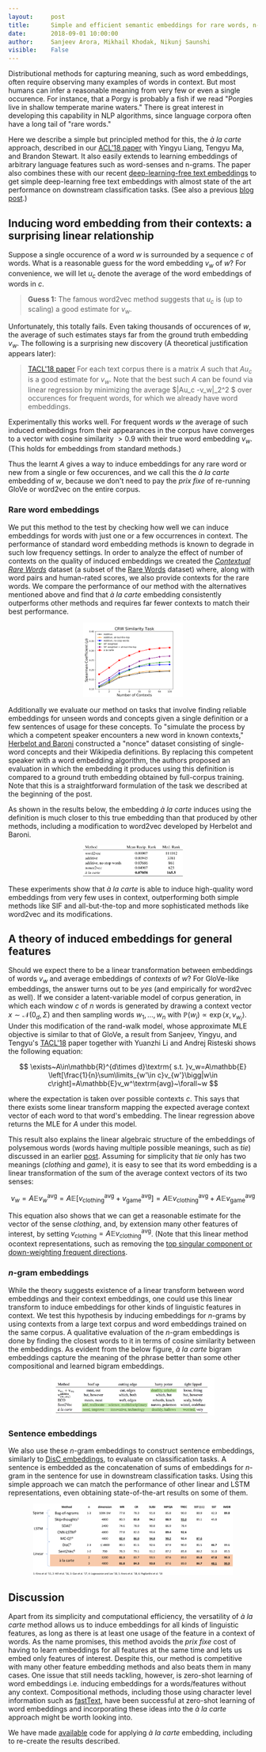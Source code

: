 ```yaml
---
layout:     post
title:      Simple and efficient semantic embeddings for rare words, n-grams, and any other language feature
date:       2018-09-01 10:00:00
author:     Sanjeev Arora, Mikhail Khodak, Nikunj Saunshi
visible:    False
---
```


Distributional methods for capturing meaning, such as word embeddings, often require observing many examples of words in context. But most humans can infer a reasonable meaning from very few or even a single occurence. For instance, that a Porgy is probably a fish if we read "Porgies live in shallow temperate marine waters." There is great interest in developing this capability in NLP algorithms, since language corpora often have a long tail of "rare words." 

Here we describe a simple but principled method for this, the *à la carte* approach, described in our [ACL'18 paper](http://aclweb.org/anthology/P18-1002) with Yingyu Liang, Tengyu Ma, and Brandon Stewart. It also easily extends to learning embeddings of arbitrary language features such as word-senses and n-grams. The paper also combines these with our recent [deep-learning-free text embeddings](http://www.offconvex.org/2018/06/25/textembeddings/) to get simple deep-learning free text embeddings with almost state of the art performance on downstream classification tasks. (See also a previous [blog post](http://www.offconvex.org/2018/06/25/textembeddings/).)

## Inducing word embedding from their contexts: a surprising linear relationship

Suppose a single occurence of a word $w$ is surrounded by a sequence $c$ of words. What is a reasonable guess for the word embedding $v_w$  of $w$? For convenience, we will let $u_c$ denote the  average of the word embeddings of words in $c$.

> **Guess 1:** The famous word2vec method suggests that $u_c$ is (up to scaling) a good estimate for $v_w$.

Unfortunately, this totally fails. Even taking thousands of occurences of $w$, the average of such estimates  stays far from the ground truth embedding $v_w$. The following is a surprising new discovery (A theoretical justification appears later):

> [TACL'18 paper]() For each text corpus there is a matrix $A$  such that $A u_c$ is a good estimate for $v_w$. Note that the best such  $A$ can be found via linear regression by minimizing the average $|Au_c -v_w|_2^2 $ over occurences for frequent words, for which we already have word embeddings.  

Experimentally this works well. For frequent words $w$ the average of such induced embeddings from their appearances in the corpus have converges to a vector with cosine similarity $>0.9$ with their true word embedding $v_w$. (This holds for embeddings from standard methods.)

Thus the learnt $A$ gives a way to induce embeddings for any rare word or new from a single or few occurences, and we call this the   *à la carte* embedding of $w$,  because we don't need to pay  the *prix fixe* of re-running GloVe or word2vec on the entire corpus. 


### Rare word embeddings ###
We put this method to the test by checking how well we can induce embeddings for words with just one or a few occurrences in context.
The performance of standard word embedding methods is known to degrade in such low frequency settings.
In order to analyze the effect of number of contexts on the quality of induced embeddings we created the *[Contextual Rare Words](http://nlp.cs.princeton.edu/CRW/)* dataset (a subset of the [Rare Words](https://nlp.stanford.edu/~lmthang/morphoNLM/) dataset) where, along with word pairs and human-rated scores, we also provide contexts for the rare words.
We compare the performance of our method with the alternatives mentioned above and find that *à la carte* embedding consistently outperforms other methods and requires far fewer contexts to match their best performance.

<p style="text-align:center;">
<img src="/assets/crwplot.svg" width="40%" />
</p>

Additionally we evaluate our method on tasks that involve finding reliable embeddings for unseen words and concepts given a single definition or a few sentences of usage for these concepts.
To "simulate the process by which a competent speaker encounters a new word in known contexts," [Herbelot and Baroni](http://aclweb.org/anthology/D17-1030) constructed a "nonce" dataset consisting of single-word concepts and their Wikipedia definitions.
By replacing this competent speaker with a word embedding algorithm, the authors proposed an evaluation in which the embedding it produces using this definition is compared to a ground truth embedding obtained by full-corpus training.
Note that this is a straightforward formulation of the task we described at the beginning of the post.

As shown in the results below, the embedding *à la carte* induces using the definition is much closer to this true embedding than that produced by other methods, including a modification to word2vec developed by Herbelot and Baroni.

<p style="text-align:center;">
<img src="/assets/nonce.svg" width="40%" />
</p>

These experiments show that *à la carte* is able to induce high-quality word embeddings from very few uses in context, outperforming both simple methods like SIF and all-but-the-top and more sophisticated methods like word2vec and its modifications.

##  A theory of induced embeddings for general features

Should we expect there to be a linear transformation between embeddings of words $v_w$ and average embeddings of *contexts* of $w$?
For GloVe-like embeddings, the answer turns out to be *yes* (and empirically for word2vec as well).
If we consider a latent-variable model of corpus generation, in which each window $c$ of $n$ words is generated by drawing a context vector $x\sim\mathcal{N}(0_d,\Sigma)$ and then sampling words $w_1,\dots,w_n$ with $\mathbb{P}(w_i)\propto\exp\langle x,v_{w_i}\rangle$.
Under this modification of the rand-walk model, whose approximate MLE objective is similar to that of GloVe, a result from Sanjeev, Yingyu, and Tengyu's [TACL'18](https://transacl.org/ojs/index.php/tacl/article/view/1346) paper together with Yuanzhi Li and Andrej Risteski shows the following equation:

$$ \exists~A\in\mathbb{R}^{d\times d}\textrm{ s.t. }v_w=A\mathbb{E} \left[\frac{1}{n}\sum\limits_{w'\in c}v_{w'}\bigg|w\in c\right]=A\mathbb{E}v_w^\textrm{avg}~\forall~w $$

where the expectation is taken over possible contexts $c$. This says that there exists some linear transform mapping the expected average context vector of each word to that word's embedding.
The linear regression above returns the MLE for $A$ under this model.

This result also explains the linear algebraic structure of the embeddings of polysemous words (words having multiple possible meanings, such as *tie*) discussed in an earlier [post](http://www.offconvex.org/2016/07/10/embeddingspolysemy/).
Assuming for simplicity that $tie$ only has two meanings (*clothing* and *game*), it is easy to see that its word embedding is a linear transformation of the sum of the average context vectors of its two senses:

$$ v_w=A\mathbb{E}v_w^\textrm{avg}=A\mathbb{E}\left[v_\textrm{clothing}^\textrm{avg}+v_\textrm{game}^\textrm{avg}\right]=A\mathbb{E}v_\textrm{clothing}^\textrm{avg}+A\mathbb{E}v_\textrm{game}^\textrm{avg} $$

This equation also shows that we can get a reasonable estimate for the vector of the sense *clothing*, and, by extension many other features of interest, by setting $v_\textrm{clothing}=A\mathbb{E}v_\textrm{clothing}^\textrm{avg}$.
(Note that this linear method ocontext representations, such as removing the [top singular component or down-weighting frequent directions](http://www.offconvex.org/2018/06/17/textembeddings/).
### $n$-gram embeddings ###
While the theory suggests existence of a linear transform between word embeddings and their context embeddings, one could use this linear transform to induce embeddings for other kinds of linguistic features in context.
We test this hypothesis by inducing embeddings for $n$-grams by using contexts from a large text corpus and word embeddings trained on the same corpus.
A qualitative evaluation of the $n$-gram embeddings is done by finding the closest words to it in terms of cosine similarity between the embeddings.
As evident from the below figure, *à la carte* bigram embeddings capture the meaning of the phrase better than some other compositional and learned bigram embeddings.

<p style="text-align:center;">
<img src="/assets/ngram_quality.png" width="65%" />
</p>

### Sentence embeddings ###
We also use these $n$-gram embeddings to construct sentence embeddings, similarly to [DisC embeddings](http://www.offconvex.org/2018/06/25/textembeddings/), to evaluate on classification tasks.
A sentence is embedded as the concatenation of sums of embeddings for $n$-gram in the sentence for use in downstream classification tasks.
Using this simple approach we can match the performance of other linear and LSTM representations, even obtaining state-of-the-art results on some of them.

<p style="text-align:center;">
<img src="/assets/ngram_clf.svg" width="80%" />
</p>

## Discussion

Apart from its simplicity and computational efficiency, the versatility of *à la carte* method allows us to induce embeddings for all kinds of linguistic features, as long as there is at least one usage of the feature in a context of words.
As the name promises, this method avoids the *prix fixe* cost of having to learn embeddings for all features at the same time and lets us embed only features of interest.
Despite this, our method is competitive with many other feature embedding methods and also beats them in many cases.
One issue that still needs tackling, however, is zero-shot learning of word embeddings i.e. inducing embeddings for a words/features without any context.
Compositional methods, including those using character level information such as [fastText](https://fasttext.cc/), have been successful at zero-shot learning of word embeddings and incorporating these ideas into the *à la carte* approach might be worth looking into.

We have made [available](https://github.com/NLPrinceton/ALaCarte) code for applying *à la carte* embedding, including to re-create the results described.
